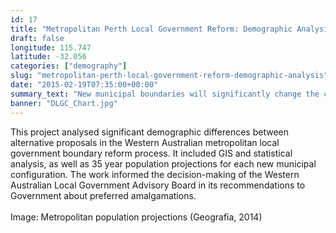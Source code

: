 ```yaml
---
id: 17
title: "Metropolitan Perth Local Government Reform: Demographic Analysis"
draft: false
longitude: 115.747
latitude: -32.056
categories: ["demography"]
slug: "metropolitan-perth-local-government-reform-demographic-analysis"
date: "2015-02-19T07:35:00+00:00"
summary_text: "New municipal boundaries will significantly change the character of some communities"
banner: "DLGC_Chart.jpg"
---
```


This project analysed&nbsp;significant demographic differences between alternative proposals in the Western Australian&nbsp;metropolitan local government boundary reform process. It included GIS and statistical analysis, as well as 35 year&nbsp;population projections for each new municipal configuration. The work informed the decision-making of the Western Australian&nbsp;Local Government Advisory Board in its recommendations to Government about preferred amalgamations.&nbsp;<br><br><span class="wysiwyg-color-silver">Image: Metropolitan population projections (Geografia, 2014)</span><br><br>
